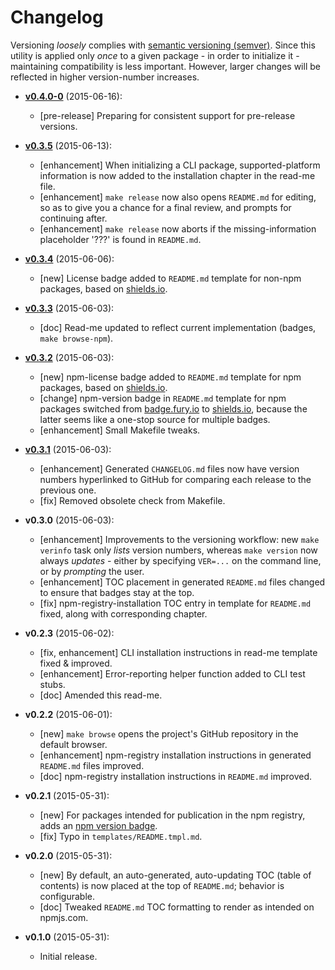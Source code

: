 # Changelog

Versioning _loosely_ complies with [semantic versioning (semver)](http://semver.org/).
Since this utility is applied only _once_ to a given package - in order to initialize it -
maintaining compatibility is less important. However, larger changes will be reflected
in higher version-number increases.

<!-- NOTE: An entry template is automatically added each time `make version` is called. Fill in changes afterwards. -->

* **[v0.4.0-0](https://github.com/mklement0/make-pkg/compare/v0.3.5...v0.4.0-0)** (2015-06-16):
  * [pre-release] Preparing for consistent support for pre-release versions.

* **[v0.3.5](https://github.com/mklement0/make-pkg/compare/v0.3.4...v0.3.5)** (2015-06-13):
  * [enhancement] When initializing a CLI package, supported-platform information is now added to the installation chapter in the read-me file.
  * [enhancement] `make release` now also opens `README.md` for editing, so as to give you a chance for a final review, and prompts for continuing after.
  * [enhancement] `make release` now aborts if the missing-information placeholder '???' is found in `README.md`.

* **[v0.3.4](https://github.com/mklement0/make-pkg/compare/v0.3.3...v0.3.4)** (2015-06-06):
  * [new] License badge added to `README.md` template for non-npm packages, based on [shields.io](http://shields.io).

* **[v0.3.3](https://github.com/mklement0/make-pkg/compare/v0.3.2...v0.3.3)** (2015-06-03):
  * [doc] Read-me updated to reflect current implementation (badges, `make browse-npm`).

* **[v0.3.2](https://github.com/mklement0/make-pkg/compare/v0.3.1...v0.3.2)** (2015-06-03):
  * [new] npm-license badge added to `README.md` template for npm packages, based on [shields.io](http://shields.io).
  * [change] npm-version badge in `README.md` template for npm packages switched from [badge.fury.io](https://badge.fury.io/) to [shields.io](http://shields.io), because the latter seems like a one-stop source for multiple badges.
  * [enhancement] Small Makefile tweaks.

* **[v0.3.1](https://github.com/mklement0/make-pkg/compare/v0.3.0...v0.3.1)** (2015-06-03):
  * [enhancement] Generated `CHANGELOG.md` files now have version numbers hyperlinked to GitHub for comparing each release to the previous one.
  * [fix] Removed obsolete check from Makefile.

* **v0.3.0** (2015-06-03):
  * [enhancement] Improvements to the versioning workflow: new `make verinfo` task only _lists_ version numbers, whereas `make version` now always _updates_ - either by specifying `VER=...` on the command line, or by _prompting_ the user.
  * [enhancement] TOC placement in generated `README.md` files changed to ensure that badges stay at the top.
  * [fix] npm-registry-installation TOC entry in template for `README.md` fixed, along with corresponding chapter.

* **v0.2.3** (2015-06-02):
  * [fix, enhancement] CLI installation instructions in read-me template fixed & improved.
  * [enhancement] Error-reporting helper function added to CLI test stubs.
  * [doc] Amended this read-me.

* **v0.2.2** (2015-06-01):
  * [new] `make browse` opens the project's GitHub repository in the default browser.
  * [enhancement] npm-registry installation instructions in generated `README.md` files improved.
  * [doc] npm-registry installation instructions in `README.md` improved.

* **v0.2.1** (2015-05-31):
  * [new] For packages intended for publication in the npm registry, adds an [npm version badge](http://badge.fury.io/).
  * [fix] Typo in `templates/README.tmpl.md`.
  
* **v0.2.0** (2015-05-31):
  * [new] By default, an auto-generated, auto-updating TOC (table of contents) is now placed at the top of `README.md`; behavior is configurable.
  * [doc] Tweaked `README.md` TOC formatting to render as intended on npmjs.com.

* **v0.1.0** (2015-05-31):
  * Initial release.
